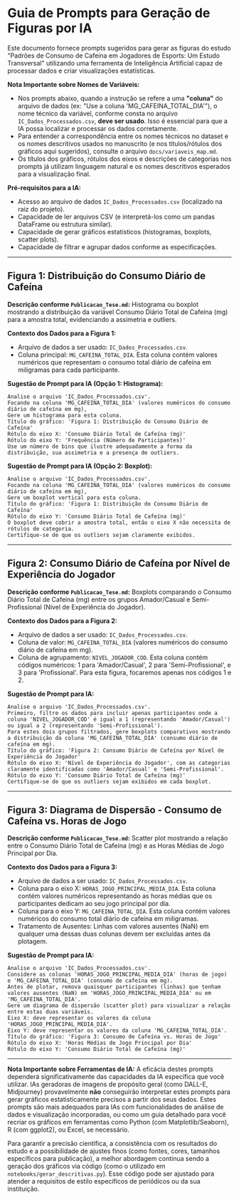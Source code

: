 # Guia de Prompts para Geração de Figuras por IA

Este documento fornece prompts sugeridos para gerar as figuras do estudo "Padrões de Consumo de Cafeína em Jogadores de Esports: Um Estudo Transversal" utilizando uma ferramenta de Inteligência Artificial capaz de processar dados e criar visualizações estatísticas.

**Nota Importante sobre Nomes de Variáveis:**
*   Nos prompts abaixo, quando a instrução se refere a uma **"coluna"** do arquivo de dados (ex: "Use a coluna 'MG_CAFEINA_TOTAL_DIA'"), o nome técnico da variável, conforme consta no arquivo `IC_Dados_Processados.csv`, **deve ser usado**. Isso é essencial para que a IA possa localizar e processar os dados corretamente.
*   Para entender a correspondência entre os nomes técnicos no dataset e os nomes descritivos usados no manuscrito (e nos títulos/rótulos dos gráficos aqui sugeridos), consulte o arquivo `docs/variaveis_map.md`.
*   Os títulos dos gráficos, rótulos dos eixos e descrições de categorias nos prompts já utilizam linguagem natural e os nomes descritivos esperados para a visualização final.

**Pré-requisitos para a IA:**
*   Acesso ao arquivo de dados `IC_Dados_Processados.csv` (localizado na raiz do projeto).
*   Capacidade de ler arquivos CSV (e interpretá-los como um pandas DataFrame ou estrutura similar).
*   Capacidade de gerar gráficos estatísticos (histogramas, boxplots, scatter plots).
*   Capacidade de filtrar e agrupar dados conforme as especificações.

---

## Figura 1: Distribuição do Consumo Diário de Cafeína

**Descrição conforme `Publicacao_Tese.md`:** Histograma ou boxplot mostrando a distribuição da variável Consumo Diário Total de Cafeína (mg) para a amostra total, evidenciando a assimetria e outliers.

**Contexto dos Dados para a Figura 1:**
*   Arquivo de dados a ser usado: `IC_Dados_Processados.csv`.
*   Coluna principal: `MG_CAFEINA_TOTAL_DIA`. Esta coluna contém valores numéricos que representam o consumo total diário de cafeína em miligramas para cada participante.

**Sugestão de Prompt para IA (Opção 1: Histograma):**
```
Analise o arquivo 'IC_Dados_Processados.csv'.
Focando na coluna 'MG_CAFEINA_TOTAL_DIA' (valores numéricos do consumo diário de cafeína em mg),
Gere um histograma para esta coluna.
Título do gráfico: 'Figura 1: Distribuição do Consumo Diário de Cafeína'
Rótulo do eixo X: 'Consumo Diário Total de Cafeína (mg)'
Rótulo do eixo Y: 'Frequência (Número de Participantes)'
Use um número de bins que ilustre adequadamente a forma da distribuição, sua assimetria e a presença de outliers.
```

**Sugestão de Prompt para IA (Opção 2: Boxplot):**
```
Analise o arquivo 'IC_Dados_Processados.csv'.
Focando na coluna 'MG_CAFEINA_TOTAL_DIA' (valores numéricos do consumo diário de cafeína em mg),
Gere um boxplot vertical para esta coluna.
Título do gráfico: 'Figura 1: Distribuição do Consumo Diário de Cafeína'
Rótulo do eixo Y: 'Consumo Diário Total de Cafeína (mg)'
O boxplot deve cobrir a amostra total, então o eixo X não necessita de rótulos de categoria.
Certifique-se de que os outliers sejam claramente exibidos.
```

---

## Figura 2: Consumo Diário de Cafeína por Nível de Experiência do Jogador

**Descrição conforme `Publicacao_Tese.md`:** Boxplots comparando o Consumo Diário Total de Cafeína (mg) entre os grupos Amador/Casual e Semi-Profissional (Nível de Experiência do Jogador).

**Contexto dos Dados para a Figura 2:**
*   Arquivo de dados a ser usado: `IC_Dados_Processados.csv`.
*   Coluna de valor: `MG_CAFEINA_TOTAL_DIA` (valores numéricos do consumo diário de cafeína em mg).
*   Coluna de agrupamento: `NIVEL_JOGADOR_COD`. Esta coluna contém códigos numéricos: 1 para 'Amador/Casual', 2 para 'Semi-Profissional', e 3 para 'Profissional'. Para esta figura, focaremos apenas nos códigos 1 e 2.

**Sugestão de Prompt para IA:**
```
Analise o arquivo 'IC_Dados_Processados.csv'.
Primeiro, filtre os dados para incluir apenas participantes onde a coluna 'NIVEL_JOGADOR_COD' é igual a 1 (representando 'Amador/Casual') ou igual a 2 (representando 'Semi-Profissional').
Para estes dois grupos filtrados, gere boxplots comparativos mostrando a distribuição da coluna 'MG_CAFEINA_TOTAL_DIA' (consumo diário de cafeína em mg).
Título do gráfico: 'Figura 2: Consumo Diário de Cafeína por Nível de Experiência do Jogador'
Rótulo do eixo X: 'Nível de Experiência do Jogador', com as categorias claramente identificadas como 'Amador/Casual' e 'Semi-Profissional'.
Rótulo do eixo Y: 'Consumo Diário Total de Cafeína (mg)'
Certifique-se de que os outliers sejam exibidos em cada boxplot.
```

---

## Figura 3: Diagrama de Dispersão - Consumo de Cafeína vs. Horas de Jogo

**Descrição conforme `Publicacao_Tese.md`:** Scatter plot mostrando a relação entre o Consumo Diário Total de Cafeína (mg) e as Horas Médias de Jogo Principal por Dia.

**Contexto dos Dados para a Figura 3:**
*   Arquivo de dados a ser usado: `IC_Dados_Processados.csv`.
*   Coluna para o eixo X: `HORAS_JOGO_PRINCIPAL_MEDIA_DIA`. Esta coluna contém valores numéricos representando as horas médias que os participantes dedicam ao seu jogo principal por dia.
*   Coluna para o eixo Y: `MG_CAFEINA_TOTAL_DIA`. Esta coluna contém valores numéricos do consumo total diário de cafeína em miligramas.
*   Tratamento de Ausentes: Linhas com valores ausentes (NaN) em qualquer uma dessas duas colunas devem ser excluídas antes da plotagem.

**Sugestão de Prompt para IA:**
```
Analise o arquivo 'IC_Dados_Processados.csv'.
Considere as colunas 'HORAS_JOGO_PRINCIPAL_MEDIA_DIA' (horas de jogo) e 'MG_CAFEINA_TOTAL_DIA' (consumo de cafeína em mg).
Antes de plotar, remova quaisquer participantes (linhas) que tenham valores ausentes (NaN) em 'HORAS_JOGO_PRINCIPAL_MEDIA_DIA' ou em 'MG_CAFEINA_TOTAL_DIA'.
Gere um diagrama de dispersão (scatter plot) para visualizar a relação entre estas duas variáveis.
Eixo X: deve representar os valores da coluna 'HORAS_JOGO_PRINCIPAL_MEDIA_DIA'.
Eixo Y: deve representar os valores da coluna 'MG_CAFEINA_TOTAL_DIA'.
Título do gráfico: 'Figura 3: Consumo de Cafeína vs. Horas de Jogo'
Rótulo do eixo X: 'Horas Médias de Jogo Principal por Dia'
Rótulo do eixo Y: 'Consumo Diário Total de Cafeína (mg)'
```

---

**Nota Importante sobre Ferramentas de IA:**
A eficácia destes prompts dependerá significativamente das capacidades da IA específica que você utilizar. IAs geradoras de imagens de propósito geral (como DALL-E, Midjourney) provavelmente **não** conseguirão interpretar estes prompts para gerar gráficos estatisticamente precisos a partir dos seus dados. Estes prompts são mais adequados para IAs com funcionalidades de análise de dados e visualização incorporadas, ou como um guia detalhado para você recriar os gráficos em ferramentas como Python (com Matplotlib/Seaborn), R (com ggplot2), ou Excel, se necessário.

Para garantir a precisão científica, a consistência com os resultados do estudo e a possibilidade de ajustes finos (como fontes, cores, tamanhos específicos para publicação), a melhor abordagem continua sendo a geração dos gráficos via código (como o utilizado em `notebooks/gerar_descritivas.py`). Esse código pode ser ajustado para atender a requisitos de estilo específicos de periódicos ou da sua instituição. 